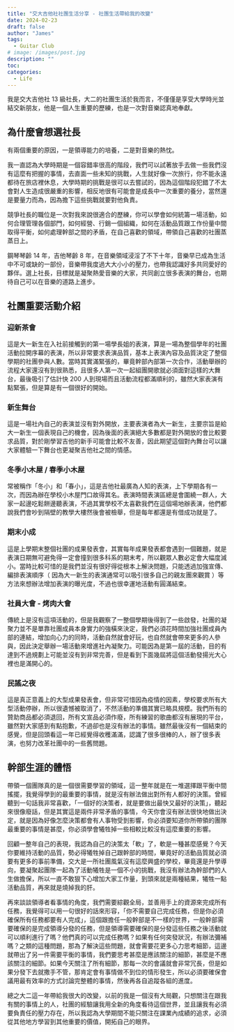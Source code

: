 ```yaml
---
title: "交大吉他社社團生活分享 - 社團生活帶給我的改變"
date: 2024-02-23
draft: false
author: "James"
tags:
  - Guitar Club
# image: /images/post.jpg
description: ""
toc: 
categories:
  - Life
---
```


我是交大吉他社 13 級社長，大二的社團生活於我而言，不僅僅是享受大學時光並結交新朋友，他是一個人生重要的歷練，也是一次對音樂認真地奉獻。

## **為什麼會想選社長**

有兩個重要的原因，一是領導能力的培養，二是對音樂的熱忱。

我一直認為大學時期是一個容錯率很高的階段，我們可以試著放手去做一些我們沒有這麼有把握的事情，去直面一些未知的挑戰，人生就好像一次旅行，你不能永遠都待在旅店裡休息，大學時期的挑戰是很可以去嘗試的，因為這個階段犯錯了不太會對人生造成很嚴重的影響，相反地很有可能會是成長中一次重要的養分，當然還是要量力而為，因為擔下這些挑戰就要對他負責。

競爭社長的職位是一次對我來說很適合的歷練，你可以學會如何統籌一場活動，如何合理管理各個部門，如何經營、行銷一個組織，如何在活動品質跟工作份量中間取得平衡，如何處理幹部之間的矛盾，在自己喜歡的領域，帶領自己喜歡的社團蒸蒸日上。

鋼琴琴齡 14 年，吉他琴齡 8 年，在音樂領域浸淫了不下十年，音樂早已成為生活中不可或缺的一部份，音樂帶我度過大大小小的壓力，也帶我認識好多共同愛好的夥伴。選上社長，目標就是凝聚熱愛音樂的大家，共同創立很多表演的舞台，也期待自己可以在音樂的道路上進步。

## **社團重要活動介紹**

### **迎新茶會**

這是大一新生在入社前接觸到的第一場學長姐的表演，算是一場為整個學年的社團活動拉開序幕的表演，所以非常要求表演品質，基本上表演內容及品質決定了整個學期的社團參與人數。當時其實滿緊張的，畢竟幹部內部第一次合作，活動舉辦的流程大家還沒有到很熟悉，且很多人第一次一起組團開歌就必須面對這樣的大舞台，最後吸引了估計快 200 人到現場而且活動流程都滿順利的，雖然大家表演有點緊張，但是算是有一個很好的開始。

### **新生舞台**

這是一場社內自己的表演並沒有對外開放，主要表演者為大一新生，主要宗旨是給大一新生一個表現自己的機會，因為後面的表演絕大多數都是對外開放的會比較要求品質，對於剛學習吉他的新手可能會比較不友善，因此期望這個對內舞台可以讓大家體驗一下舞台也更凝聚吉他社之間的情感。

### **冬季小木屋 / 春季小木屋**

常被稱作「冬小」和「春小」，這是吉他社最廣為人知的表演，上下學期各有一次，而因為辦在學校小木屋門口故得其名。表演時間表演區總是會圍繞一群人，大家一起邊吃鬆餅邊聽表演，不過其實學校不太喜歡我們在這個場地辦表演，他們都說我們會吵到隔壁的教學大樓然後會被檢舉，但是每年都還是有借成功就是了。

### **期末小成**

這是上學期末整個社團的成果發表會，其實每年成果發表都會遇到一個難題，就是表演日期無可避免得一定會撞到很多科系的期末考，所以觀眾人數必定會大幅度減小。當時比較可惜的是我們並沒有很好得從根本上解決問題，只能透過加強宣傳、編排表演順序（ 因為大一新生的表演通常可以吸引很多自己的親友團來觀賞 ）等方法來想辦法增加表演的曝光度，不過也很幸運地活動有圓滿結束。

### **社員大會 - 烤肉大會**

傳統上是沒有這項活動的，但是我觀察了一整個學期後得到了一些啟發，社團的凝聚力並不是單靠社團成員本身實力的強橫來決定，我們必須花時間加強社團成員內部的連結，增加向心力的同時，活動自然就會好玩，也自然就會帶來更多的人參與，因此決定舉辦一場活動來增進社內凝聚力。可能因為是第一屆的活動，目的有達到不過規劃上可能並沒有到非常完善，但是看到下面幾屆將這個活動發揚光大心裡也是滿開心的。

### **民謠之夜**

這是真正意義上的大型成果發表會，但非常可惜因為疫情的因素，學校要求所有大型活動停辦，所以很遺憾被取消了，不然活動的準備其實已略具規模。我們所有的贊助商品都必須退回，所有文宣品必須作廢，所有練習的歌曲都沒有展現的平台，雖然對大家感到有點抱歉，不過卻也是沒有辦法的事情。雖然最後沒有一個結束的感覺，但是回頭看這一年已經覺得收穫滿滿，認識了很多很棒的人，辦了很多表演，也努力改革社團中的一些舊問題。



## **幹部生涯的體悟**

帶領一個團隊真的是一個很需要學習的領域，這一整年就是在一堆選擇跟平衡中間搖擺，我覺得學到的最重要的事情，就是沒有辦法做出對所有人都好的決策。曾經聽到一句話我非常喜歡，「一個好的決策者，就是要做出最快又最好的決策」，聽起來很像廢話，但是其實這是兩件非常矛盾的事情，今天你會沒有辦法很快地做出決定，就是因為好像怎麼決策都會有人事物受到影響，你必須要知道你所帶領的團隊最重要的事情是甚麼，你必須學會犧牲掉一些相較比較沒有這麼重要的影響。

回顧一整年自己的表現，我認為自己的決策太「軟」了，軟是一種甚麼感覺？今天你要維持活動的品質，勢必得犧牲掉自己跟幹部的時間，畢竟好的活動品質就必須要有更多的事前準備，交大是一所社團風氣沒有這麼興盛的學校，畢竟還是升學導向，要凝聚起團隊一起為了活動犧牲是一個不小的挑戰，我沒有辦法為幹部們的人生做擔保，所以一直不敢狠下心增加大家工作量，到頭來就是兩種結果，犧牲一點活動品質，再來就是燒掉我的肝。

再來談談領導者看事情的角度，我們需要綜觀全局，並善用手上的資源來完成所有任務，我覺得可以用一句很好的話來形容，「你不需要自己完成任務，但是你必須確保所有任務都要有人完成」，這個跟擔任一般幹部是不一樣的世界，一般幹部需要確保的是完成領導分發的任務，但是領導需要確保的是分發這些任務之後活動就可以順利進行了嗎？他們真的可以完成任務嗎？如果有任何突發狀況，有辦法彌補嗎？之類的這種問題，那為了解決這些問題，就會需要花更多心力思考細節，這邊就帶出了另一件需要平衡的事情，我們要思考甚麼是應該關注的細節，甚麼是不應該關注的細節。如果今天關注了所有細節，那每一次的會議就會非常冗長，但是如果分發下去就撒手不管，那肯定會有事情做不到位的情形發生，所以必須要確保會議用最有效率的方式討論完整體的事情，然後再各自追蹤各組的進度。

總之大二這一年帶給我很大的改變，以前的我是一個沒有大局觀，只想關注在跟我有關的事情上的人，社團的經驗讓我用全新的角度看待這個世界，並且讓我有必須要負責任的壓力存在，所以我認為大學期間不能只關注在課業內成績的追求，必須從其他地方學習到其他重要的價值，開拓自己的眼界。